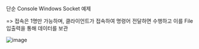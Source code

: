 단순 Console Windows Socket 예제

=> 접속은 1명만 가능하며, 클라이언트가 접속하여 명령어 전달하면 수행하고 이를 File입출력을 통해 데이터를 보관

![image](https://user-images.githubusercontent.com/85000118/148638279-cae9231d-126a-4279-8643-b6921ef6c3a5.png)
